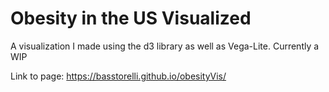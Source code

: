 # Obesity in the US Visualized
A visualization I made using the d3 library as well as Vega-Lite. Currently a WIP

Link to page: https://basstorelli.github.io/obesityVis/